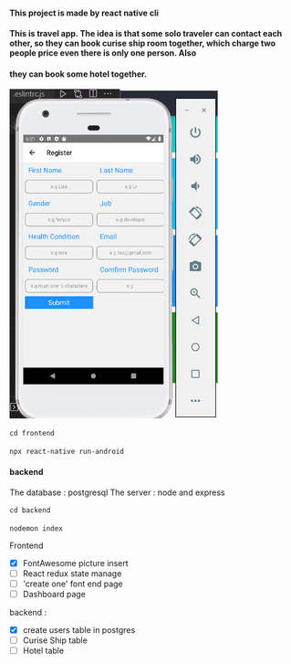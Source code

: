 #### This project is made by react native cli

#### This is travel app. The idea is that some solo traveler can contact each other, so they can book curise ship room together, which charge two people price even there is only one person. Also

#### they can book some hotel together.

![Alt text](./native.png?raw=true "Title")

```
cd frontend

npx react-native run-android

```

#### backend

The database : postgresql
The server : node and express

```
cd backend

nodemon index
```

Frontend

- [x] FontAwesome picture insert
- [ ] React redux state manage
- [ ] 'create one' font end page
- [ ] Dashboard page

backend :

- [x] create users table in postgres
- [ ] Curise Ship table
- [ ] Hotel table

